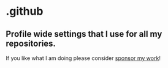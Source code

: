 # .github

## Profile wide settings that I use for all my repositories.
  
 If you like what I am doing please consider [sponsor my work](https://github.com/sponsors/fwartner)!